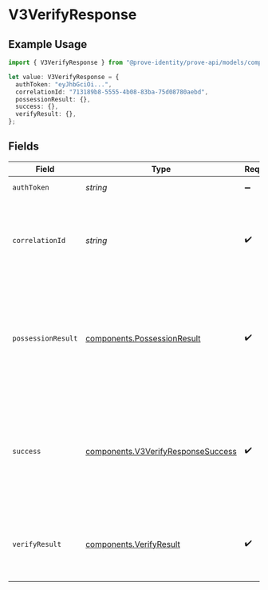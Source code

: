 # V3VerifyResponse

## Example Usage

```typescript
import { V3VerifyResponse } from "@prove-identity/prove-api/models/components";

let value: V3VerifyResponse = {
  authToken: "eyJhbGciOi...",
  correlationId: "713189b8-5555-4b08-83ba-75d08780aebd",
  possessionResult: {},
  success: {},
  verifyResult: {},
};
```

## Fields

| Field                                                                                                                                                                                                                                                          | Type                                                                                                                                                                                                                                                           | Required                                                                                                                                                                                                                                                       | Description                                                                                                                                                                                                                                                    | Example                                                                                                                                                                                                                                                        |
| -------------------------------------------------------------------------------------------------------------------------------------------------------------------------------------------------------------------------------------------------------------- | -------------------------------------------------------------------------------------------------------------------------------------------------------------------------------------------------------------------------------------------------------------- | -------------------------------------------------------------------------------------------------------------------------------------------------------------------------------------------------------------------------------------------------------------- | -------------------------------------------------------------------------------------------------------------------------------------------------------------------------------------------------------------------------------------------------------------- | -------------------------------------------------------------------------------------------------------------------------------------------------------------------------------------------------------------------------------------------------------------- |
| `authToken`                                                                                                                                                                                                                                                    | *string*                                                                                                                                                                                                                                                       | :heavy_minus_sign:                                                                                                                                                                                                                                             | A bearer token for use by the Prove client SDK.                                                                                                                                                                                                                | eyJhbGciOi...                                                                                                                                                                                                                                                  |
| `correlationId`                                                                                                                                                                                                                                                | *string*                                                                                                                                                                                                                                                       | :heavy_check_mark:                                                                                                                                                                                                                                             | The unique ID that Prove generates for the flow. To continue the flow, the field will also be used for each of the subsequent API calls in the same flow - it cannot be reused outside of a single flow.                                                       | 713189b8-5555-4b08-83ba-75d08780aebd                                                                                                                                                                                                                           |
| `possessionResult`                                                                                                                                                                                                                                             | [components.PossessionResult](../../models/components/possessionresult.md)                                                                                                                                                                                     | :heavy_check_mark:                                                                                                                                                                                                                                             | The result of the possession check. Possible values are `pending` and `not_applicable`, based on the `possessionType` passed in the input. Clients will have to call the Verify Status API to get a result if `possessionResult=pending`.                      | pending                                                                                                                                                                                                                                                        |
| `success`                                                                                                                                                                                                                                                      | [components.V3VerifyResponseSuccess](../../models/components/v3verifyresponsesuccess.md)                                                                                                                                                                       | :heavy_check_mark:                                                                                                                                                                                                                                             | The result of the combination of `verifyResult` and `possessionResult`. Possible values are `true`, `pending`, and `false`. The value will be `pending` until the results of both Verify and Possession are returned or one of them fails, blocking the other. | pending                                                                                                                                                                                                                                                        |
| `verifyResult`                                                                                                                                                                                                                                                 | [components.VerifyResult](../../models/components/verifyresult.md)                                                                                                                                                                                             | :heavy_check_mark:                                                                                                                                                                                                                                             | The result of the Verify process. Possible values are `success`, `pending`, and `failed`. If the Verify result is `pending`, clients will need to call the Verify Status API to get a result.                                                                  | pending                                                                                                                                                                                                                                                        |